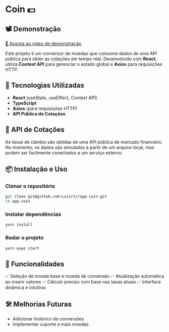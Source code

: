# Coin 💵

## 📽️ Demonstração

[🎥 Assista ao vídeo de demonstração](src/assets/demo.mp4)

Este projeto é um conversor de moedas que consome dados de uma API pública para obter as cotações em tempo real. Desenvolvido com **React**, utiliza **Context API** para gerenciar o estado global e **Axios** para requisições HTTP.

## 🚀 Tecnologias Utilizadas
- **React** (useState, useEffect, Context API)
- **TypeScript**
- **Axios** (para requisições HTTP)
- **API Pública de Cotações**

## 📡 API de Cotações
As taxas de câmbio são obtidas de uma API pública de mercado financeiro. No momento, os dados são simulados a partir de um arquivo local, mas podem ser facilmente conectados a um serviço externo.

## 📦 Instalação e Uso
### Clonar o repositório
```bash
git clone git@github.com:Luizrtr/app-coin.git
cd app-coin
```

### Instalar dependências
```bash
yarn install
```

### Rodar o projeto
```bash
yarn expo start
```

## 📌 Funcionalidades
✅ Seleção de moeda base e moeda de conversão
✅ Atualização automática ao inserir valores
✅ Cálculo preciso com base nas taxas atuais
✅ Interface dinâmica e intuitiva

## 🛠 Melhorias Futuras
- Adicionar histórico de conversões
- Implementar suporte a mais moedas